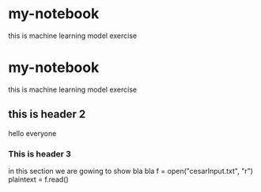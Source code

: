 # my-notebook
this is machine learning model exercise
# my-notebook
this is machine learning model exercise

## this is header 2
hello everyone

### This is header 3
in this section we are gowing to show bla bla
f = open("cesarInput.txt", "r")
plaintext = f.read()

